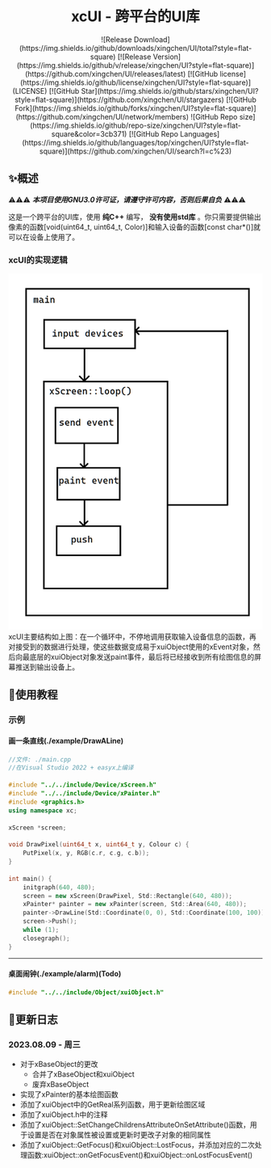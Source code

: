 
<h1 align="center">xcUI - 跨平台的UI库</h1>

<div align="center">
![Release Download](https://img.shields.io/github/downloads/xingchen/UI/total?style=flat-square)
[![Release Version](https://img.shields.io/github/v/release/xingchen/UI?style=flat-square)](https://github.com/xingchen/UI/releases/latest)
[![GitHub license](https://img.shields.io/github/license/xingchen/UI?style=flat-square)](LICENSE)
[![GitHub Star](https://img.shields.io/github/stars/xingchen/UI?style=flat-square)](https://github.com/xingchen/UI/stargazers)
[![GitHub Fork](https://img.shields.io/github/forks/xingchen/UI?style=flat-square)](https://github.com/xingchen/UI/network/members)
![GitHub Repo size](https://img.shields.io/github/repo-size/xingchen/UI?style=flat-square&color=3cb371)
[![GitHub Repo Languages](https://img.shields.io/github/languages/top/xingchen/UI?style=flat-square)](https://github.com/xingchen/UI/search?l=c%23)
</div>

## ✨概述
⚠⚠⚠ ___本项目使用GNU3.0许可证，请遵守许可内容，否则后果自负___ ⚠⚠⚠

这是一个跨平台的UI库，使用 __纯C++__ 编写， __没有使用std库__ 。你只需要提供输出像素的函数[void(uint64_t, uint64_t, Color)]和输入设备的函数[const char*()]就可以在设备上使用了。
### xcUI的实现逻辑
<img src="xcUI.png" alt="xcUI的运行流程图(作图不好，请见谅)"/>
xcUI主要结构如上图：在一个循环中，不停地调用获取输入设备信息的函数，再对接受到的数据进行处理，使这些数据变成易于xuiObject使用的xEvent对象，然后向最底层的xuiObject对象发送paint事件，最后将已经接收到所有绘图信息的屏幕推送到输出设备上。

## 📖使用教程
### 示例
#### 画一条直线(./example/DrawALine)
```c++
//文件: ./main.cpp
//在Visual Studio 2022 + easyx上编译

#include "../../include/Device/xScreen.h"
#include "../../include/Device/xPainter.h"
#include <graphics.h>
using namespace xc;

xScreen *screen;

void DrawPixel(uint64_t x, uint64_t y, Colour c) {
    PutPixel(x, y, RGB(c.r, c.g, c.b));
}

int main() {
    initgraph(640, 480);
    screen = new xScreen(DrawPixel, Std::Rectangle(640, 480));
    xPainter* painter = new xPainter(screen, Std::Area(640, 480));
    painter->DrawLine(Std::Coordinate(0, 0), Std::Coordinate(100, 100));
    screen->Push();
    while (1);
    closegraph();
} 
```
---
#### 桌面闹钟(./example/alarm)(Todo)
```c++
#include "../../include/Object/xuiObject.h"
```
## 📰更新日志
### 2023.08.09 - 周三

- 对于xBaseObject的更改 
    - 合并了xBaseObject和xuiObject
    - 废弃xBaseObject
- 实现了xPainter的基本绘图函数
- 添加了xuiObject中的GetReal系列函数，用于更新绘图区域
- 添加了xuiObject.h中的注释
- 添加了xuiObject::SetChangeChildrensAttributeOnSetAttribute()函数，用于设置是否在对象属性被设置或更新时更改子对象的相同属性
- 添加了xuiObject::GetFocus()和xuiObject::LostFocus，并添加对应的二次处理函数:xuiObject::onGetFocusEvent()和xuiObject::onLostFocusEvent()
